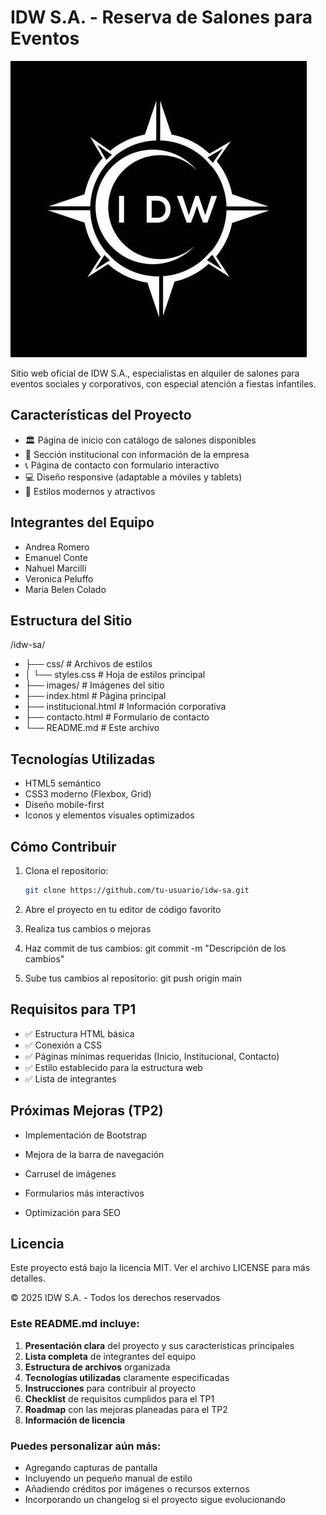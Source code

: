 # IDW S.A. - Reserva de Salones para Eventos

![Logo IDW S.A.](Images/logo-idw.jpg)

Sitio web oficial de IDW S.A., especialistas en alquiler de salones para eventos sociales y corporativos, con especial atención a fiestas infantiles.

## Características del Proyecto

- 🏛️  Página de inicio con catálogo de salones disponibles
- 🏢  Sección institucional con información de la empresa
- 📞  Página de contacto con formulario interactivo
- 💻  Diseño responsive (adaptable a móviles y tablets)
- 🎨  Estilos modernos y atractivos

## Integrantes del Equipo

- Andrea Romero
- Emanuel Conte
- Nahuel Marcilli
- Veronica Peluffo
- Maria Belen Colado

## Estructura del Sitio

/idw-sa/
* ├── css/ # Archivos de estilos
* │  └── styles.css # Hoja de estilos principal
* ├── images/ # Imágenes del sitio
* ├── index.html # Página principal
* ├── institucional.html # Información corporativa
* ├── contacto.html # Formulario de contacto
* └── README.md # Este archivo


## Tecnologías Utilizadas

- HTML5 semántico
- CSS3 moderno (Flexbox, Grid)
- Diseño mobile-first
- Iconos y elementos visuales optimizados

## Cómo Contribuir

1. Clona el repositorio:
   ```bash
   git clone https://github.com/tu-usuario/idw-sa.git

2. Abre el proyecto en tu editor de código favorito

3. Realiza tus cambios o mejoras

4. Haz commit de tus cambios:
   git commit -m "Descripción de los cambios"

5. Sube tus cambios al repositorio:
   git push origin main

## Requisitos para TP1
* ✅ Estructura HTML básica
* ✅ Conexión a CSS
* ✅ Páginas mínimas requeridas (Inicio, Institucional, Contacto)
* ✅ Estilo establecido para la estructura web
* ✅ Lista de integrantes

## Próximas Mejoras (TP2)
- Implementación de Bootstrap

- Mejora de la barra de navegación

- Carrusel de imágenes

- Formularios más interactivos

- Optimización para SEO

## Licencia
Este proyecto está bajo la licencia MIT. Ver el archivo LICENSE para más detalles.

© 2025 IDW S.A. - Todos los derechos reservados


### Este README.md incluye:

1. **Presentación clara** del proyecto y sus características principales
2. **Lista completa** de integrantes del equipo
3. **Estructura de archivos** organizada
4. **Tecnologías utilizadas** claramente especificadas
5. **Instrucciones** para contribuir al proyecto
6. **Checklist** de requisitos cumplidos para el TP1
7. **Roadmap** con las mejoras planeadas para el TP2
8. **Información de licencia**

### Puedes personalizar aún más:
- Agregando capturas de pantalla
- Incluyendo un pequeño manual de estilo
- Añadiendo créditos por imágenes o recursos externos
- Incorporando un changelog si el proyecto sigue evolucionando
